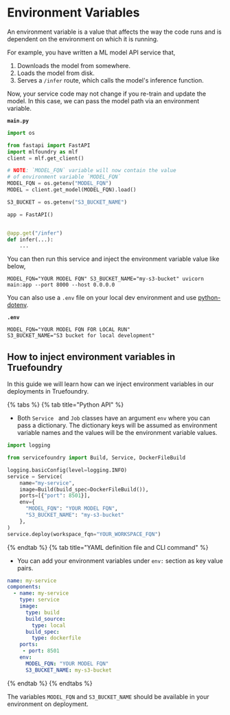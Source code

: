 # Environment Variables

An environment variable is a value that affects the way the code runs and is dependent on the environment on which it is running.

For example, you have written a ML model API service that,

1. Downloads the model from somewhere.
2. Loads the model from disk.
2. Serves a `/infer` route, which calls the model's inference function.

Now, your service code may not change if you re-train and update the model. In this case, we can pass the model path via an environment variable.

**`main.py`**
```python
import os

from fastapi import FastAPI
import mlfoundry as mlf
client = mlf.get_client()

# NOTE: `MODEL_FQN` variable will now contain the value
# of environment variable `MODEL_FQN`
MODEL_FQN = os.getenv("MODEL_FQN")
MODEL = client.get_model(MODEL_FQN).load()

S3_BUCKET = os.getenv("S3_BUCKET_NAME")

app = FastAPI()


@app.get("/infer")
def infer(...):
    ...
```

You can then run this service and inject the environment variable value like below,

```shell
MODEL_FQN="YOUR MODEL FQN" S3_BUCKET_NAME="my-s3-bucket" uvicorn main:app --port 8000 --host 0.0.0.0
```

You can also use a `.env` file on your local dev environment and use [python-dotenv](https://pypi.org/project/python-dotenv/).

**`.env`**
```
MODEL_FQN="YOUR MODEL FQN FOR LOCAL RUN"
S3_BUCKET_NAME="S3 bucket for local development"
```


## How to inject environment variables in Truefoundry

In this guide we will learn how can we inject environment variables in our deployments in Truefoundry.

{% tabs %}
{% tab title="Python API" %}

* Both `Service ` and `Job` classes have an argument `env` where you can pass a dictionary. The dictionary keys will be assumed as environment variable names and the values will be the environment variable values.

```python
import logging

from servicefoundry import Build, Service, DockerFileBuild

logging.basicConfig(level=logging.INFO)
service = Service(
    name="my-service",
    image=Build(build_spec=DockerFileBuild()),
    ports=[{"port": 8501}],
    env={
      "MODEL_FQN": "YOUR MODEL FQN",
      "S3_BUCKET_NAME": "my-s3-bucket"
    },
)
service.deploy(workspace_fqn="YOUR_WORKSPACE_FQN")
```

{% endtab %}
{% tab title="YAML definition file and CLI command" %} 

* You can add your environment variables under `env:` section as key value pairs.

```yaml
name: my-service
components:
  - name: my-service
    type: service
    image:
      type: build
      build_source:
        type: local
      build_spec:
        type: dockerfile
    ports:
     - port: 8501
    env:
      MODEL_FQN: "YOUR MODEL FQN"
      S3_BUCKET_NAME: my-s3-bucket
```
{% endtab %}
{% endtabs %}

The variables `MODEL_FQN` and `S3_BUCKET_NAME` should be available in your environment on deployment.